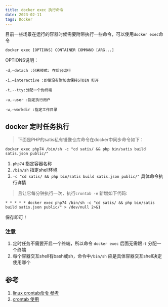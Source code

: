 ```yaml
---
title: docker exec 执行命令
date: 2023-02-11
tags: Docker
---
```


目前一些场景在运行的容器时候需要附带执行一些命令，可以使用`docker exec`命令

`docker exec [OPTIONS] CONTAINER COMMAND [ARG...]`


OPTIONS说明：

    -d,–detach :分离模式: 在后台运行

    -i,–interactive :即使没有附加也保持STDIN 打开

    -t,--tty:分配一个伪终端

    -u,-user :指定执行用户

    -w,–workdir :指定工作目录


## docker 定时任务执行
> 下面是PHP的satis私有镜像仓库命令在docker中同步命令如下：

```shell
docker exec php74 /bin/sh -c "cd satis/ && php bin/satis build satis.json public/"
```
1. `php74` 指定容器名称
2. `/bin/sh` 指定shell环境
3. `-c "cd satis/ && php bin/satis build satis.json public/"`  具体命令执行详情


> 且让它每分钟执行一次，执行`crontab -e` 新增如下代码:

```shell
* * * * * docker exec php74 /bin/sh -c "cd satis/ && php bin/satis build satis.json public/" > /dev/null 2>&1
```

保存即可！

### 注意
1. 定时任务不需要开启一个终端，所以命令 `docker exec` 后面无需跟`-t` 分配一个终端
2. 每个容器交互shell有bash或sh，命令中`/bin/sh` 应是具体容器交互shell决定使用哪个

## 参考
1. [linux crontab命令 参考](http://linux.zyimm.com/c/crontab.html)
2. [crontab 使用 ](https://learnku.com/articles/26172)